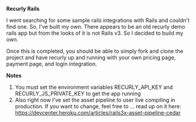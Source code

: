 **Recurly Rails**

I went searching for some sample rails integrations with Rails and couldn't find one.  So, I've built my own. There appears to be an old recurly demo rails app but from the looks of it is not Rails v3.  So I decided to build my own.   

Once this is completed, you should be able to simply fork and clone the project and have recurly up and running with your own pricing page, payment page, and login integration.


**Notes**
1. You must set the environment variables RECURLY_API_KEY and RECURLY_JS_PRIVATE_KEY to get the app running
2. Also right now I've set the asset pipeline to user live compiling in production.  If you want to change, feel free to ... read up on it here: https://devcenter.heroku.com/articles/rails3x-asset-pipeline-cedar

